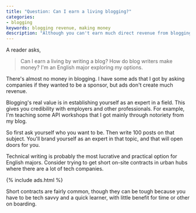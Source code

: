 ```yaml
---
title: "Question: Can I earn a living blogging?"
categories:
- blogging
keywords: blogging revenue, making money
description: "Although you can't earn much direct revenue from blogging, writing a professional blog can be brand you as an expert in a specific field. This can open doors for you professionally."
---
```


A reader asks,

>Can I earn a living by writing a blog? How do blog writers make money? I'm an English major exploring my options.

There's almost no money in blogging. I have some ads that I got by asking companies if they wanted to be a sponsor, but ads don't create much revenue.

Blogging's real value is in establishing yourself as an expert in a field. This gives you credibility with employers and other professionals. For example, I'm teaching some API workshops that I got mainly through notoriety from my blog.

So first ask yourself who you want to be. Then write 100 posts on that subject. You'll brand yourself as an expert in that topic, and that will open doors for you.

Technical writing is probably the most lucrative and practical option for English majors. Consider trying to get short on-site contracts in urban hubs where there are a lot of tech companies.

{% include ads.html %}

Short contracts are fairly common, though they can be tough because you have to be tech savvy and a quick learner, with little benefit for time or other on boarding.
